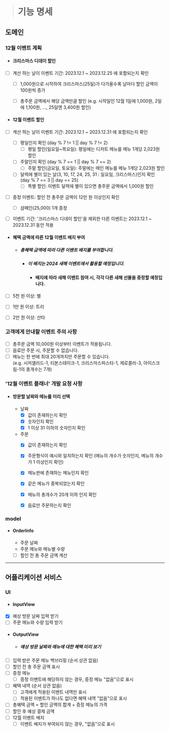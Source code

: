 
> # 기능 명세

## 도메인

### 12월 이벤트 계획
- #### 크리스마스 디데이 할인
- [ ] 계산 하는 날이 이벤트 기간: 2023.12.1 ~ 2023.12.25 에 포함되는지 확인
  - [ ] 1,000원으로 시작하여 크리스마스(25일)가 다가올수록 날마다 할인 금액이 100원씩 증가
  - [ ] 총주문 금액에서 해당 금액만큼 할인
    (e.g. 시작일인 12월 1일에 1,000원, 2일에 1,100원, ..., 25일엔 3,400원 할인)


- #### 12월 이벤트 할인
- [ ] 계산 하는 날이 이벤트 기간: 2023.12.1 ~ 2023.12.31 에 포함되는지 확인
  - [ ] 평일인지 확인 (day % 7 != 1 || day % 7 != 2)
      - [ ] 평일 할인(일요일~목요일): 평일에는 디저트 메뉴를 메뉴 1개당 2,023원 할인
  - [ ] 주말인지 확인 (day % 7 == 1 || day % 7 == 2)
      - [ ] 주말 할인(금요일, 토요일): 주말에는 메인 메뉴를 메뉴 1개당 2,023원 할인
  - [ ] 달력에 별이 있는 날(3, 10, 17, 24, 25, 31 : 일요일, 크리스마스)인지 확인 (day % 7 == 3 || day == 25)
      - [ ] 특별 할인: 이벤트 달력에 별이 있으면 총주문 금액에서 1,000원 할인
- [ ] 증정 이벤트: 할인 전 총주문 금액이 12만 원 이상인지 확인 
  - [ ] 샴페인(25,000) 1개 증정

- [ ] 이벤트 기간: '크리스마스 디데이 할인'을 제외한 다른 이벤트는 2023.12.1 ~ 2023.12.31 동안 적용


- #### 혜택 금액에 따른 12월 이벤트 배지 부여
  - ##### 총혜택 금액에 따라 다른 이벤트 배지를 부여합니다.
    - ##### 이 배지는 2024 새해 이벤트에서 활용할 예정입니다.
      - #### 배지에 따라 새해 이벤트 참여 시, 각각 다른 새해 선물을 증정할 예정입니다.
- [ ] 5천 원 이상: 별
- [ ] 1만 원 이상: 트리
- [ ] 2만 원 이상: 산타


### 고객에게 안내할 이벤트 주의 사항
- [ ] 총주문 금액 10,000원 이상부터 이벤트가 적용됩니다.
- [ ] 음료만 주문 시, 주문할 수 없습니다.
- [ ] 메뉴는 한 번에 최대 20개까지만 주문할 수 있습니다.  
  (e.g. 시저샐러드-1, 티본스테이크-1, 크리스마스파스타-1, 제로콜라-3, 아이스크림-1의 총개수는 7개)

### '12월 이벤트 플래너' 개발 요청 사항
- #### 방문할 날짜와 메뉴를 미리 선택
  - 날짜 
    - [x] 값이 존재하는지 확인
    - [x] 숫자인지 확인
    - [x] 1 이상 31 이하의 숫자인지 확인
  
  - 주문
    - [x] 값이 존재하는지 확인
    - [x] 주문형식이 예시와 일치하는지 확인 (메뉴의 개수가 숫자인지, 메뉴의 개수가 1 이상인지 확인)
    - [x] 메뉴판에 존재하는 메뉴인지 확인
    - [x] 같은 메뉴가 중복되었는지 확인
    - [x] 메뉴의 총개수가 20개 이하 인지 확인
    - [x] 음료만 주문하는지 확인


### model
- #### OrderInfo
  - 주문 날짜
  - 주문 메뉴와 메뉴별 수량
  - [ ] 할인 전 총 주문 금액 계산

---

## 어플리케이션 서비스

### UI
- #### InputView
- [x] 예상 방문 날짜 입력 받기
- [ ] 주문 메뉴와 수량 입력 받기

- #### OutputView
  - ##### 예상 방문 날짜와 메뉴에 대한 혜택 미리 보기
- [ ] 입력 받은 주문 메뉴 백브리핑 (순서 상관 없음)
- [ ] 할인 전 총 주문 금액 표시
- [ ] 증정 메뉴
  - [ ] 증정 이벤트에 해당하지 않는 경우, 증정 메뉴 "없음"으로 표시 
- [ ] 혜택 내역 (순서 상관 없음)
  - [ ] 고객에게 적용된 이벤트 내역만 표시
  - [ ] 적용된 이벤트가 하나도 없다면 혜택 내역 "없음"으로 표시
- [ ] 총혜택 금액 = 할인 금액의 합계 + 증정 메뉴의 가격 
- [ ] 할인 후 예상 결제 금액
- [ ] 12월 이벤트 배지
  - [ ] 이벤트 배지가 부여되지 않는 경우, "없음"으로 표시